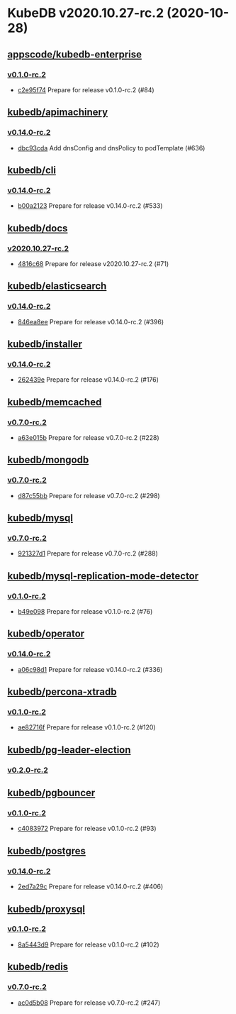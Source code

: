 # KubeDB v2020.10.27-rc.2 (2020-10-28)


## [appscode/kubedb-enterprise](https://github.com/appscode/kubedb-enterprise)

### [v0.1.0-rc.2](https://github.com/appscode/kubedb-enterprise/releases/tag/v0.1.0-rc.2)

- [c2e95f74](https://github.com/appscode/kubedb-enterprise/commit/c2e95f74) Prepare for release v0.1.0-rc.2 (#84)



## [kubedb/apimachinery](https://github.com/kubedb/apimachinery)

### [v0.14.0-rc.2](https://github.com/kubedb/apimachinery/releases/tag/v0.14.0-rc.2)

- [dbc93cda](https://github.com/kubedb/apimachinery/commit/dbc93cda) Add dnsConfig and dnsPolicy to podTemplate (#636)



## [kubedb/cli](https://github.com/kubedb/cli)

### [v0.14.0-rc.2](https://github.com/kubedb/cli/releases/tag/v0.14.0-rc.2)

- [b00a2123](https://github.com/kubedb/cli/commit/b00a2123) Prepare for release v0.14.0-rc.2 (#533)



## [kubedb/docs](https://github.com/kubedb/docs)

### [v2020.10.27-rc.2](https://github.com/kubedb/docs/releases/tag/v2020.10.27-rc.2)

- [4816c68](https://github.com/kubedb/docs/commit/4816c68) Prepare for release v2020.10.27-rc.2 (#71)



## [kubedb/elasticsearch](https://github.com/kubedb/elasticsearch)

### [v0.14.0-rc.2](https://github.com/kubedb/elasticsearch/releases/tag/v0.14.0-rc.2)

- [846ea8ee](https://github.com/kubedb/elasticsearch/commit/846ea8ee) Prepare for release v0.14.0-rc.2 (#396)



## [kubedb/installer](https://github.com/kubedb/installer)

### [v0.14.0-rc.2](https://github.com/kubedb/installer/releases/tag/v0.14.0-rc.2)

- [262439e](https://github.com/kubedb/installer/commit/262439e) Prepare for release v0.14.0-rc.2 (#176)



## [kubedb/memcached](https://github.com/kubedb/memcached)

### [v0.7.0-rc.2](https://github.com/kubedb/memcached/releases/tag/v0.7.0-rc.2)

- [a63e015b](https://github.com/kubedb/memcached/commit/a63e015b) Prepare for release v0.7.0-rc.2 (#228)



## [kubedb/mongodb](https://github.com/kubedb/mongodb)

### [v0.7.0-rc.2](https://github.com/kubedb/mongodb/releases/tag/v0.7.0-rc.2)

- [d87c55bb](https://github.com/kubedb/mongodb/commit/d87c55bb) Prepare for release v0.7.0-rc.2 (#298)



## [kubedb/mysql](https://github.com/kubedb/mysql)

### [v0.7.0-rc.2](https://github.com/kubedb/mysql/releases/tag/v0.7.0-rc.2)

- [921327d1](https://github.com/kubedb/mysql/commit/921327d1) Prepare for release v0.7.0-rc.2 (#288)



## [kubedb/mysql-replication-mode-detector](https://github.com/kubedb/mysql-replication-mode-detector)

### [v0.1.0-rc.2](https://github.com/kubedb/mysql-replication-mode-detector/releases/tag/v0.1.0-rc.2)

- [b49e098](https://github.com/kubedb/mysql-replication-mode-detector/commit/b49e098) Prepare for release v0.1.0-rc.2 (#76)



## [kubedb/operator](https://github.com/kubedb/operator)

### [v0.14.0-rc.2](https://github.com/kubedb/operator/releases/tag/v0.14.0-rc.2)

- [a06c98d1](https://github.com/kubedb/operator/commit/a06c98d1) Prepare for release v0.14.0-rc.2 (#336)



## [kubedb/percona-xtradb](https://github.com/kubedb/percona-xtradb)

### [v0.1.0-rc.2](https://github.com/kubedb/percona-xtradb/releases/tag/v0.1.0-rc.2)

- [ae82716f](https://github.com/kubedb/percona-xtradb/commit/ae82716f) Prepare for release v0.1.0-rc.2 (#120)



## [kubedb/pg-leader-election](https://github.com/kubedb/pg-leader-election)

### [v0.2.0-rc.2](https://github.com/kubedb/pg-leader-election/releases/tag/v0.2.0-rc.2)




## [kubedb/pgbouncer](https://github.com/kubedb/pgbouncer)

### [v0.1.0-rc.2](https://github.com/kubedb/pgbouncer/releases/tag/v0.1.0-rc.2)

- [c4083972](https://github.com/kubedb/pgbouncer/commit/c4083972) Prepare for release v0.1.0-rc.2 (#93)



## [kubedb/postgres](https://github.com/kubedb/postgres)

### [v0.14.0-rc.2](https://github.com/kubedb/postgres/releases/tag/v0.14.0-rc.2)

- [2ed7a29c](https://github.com/kubedb/postgres/commit/2ed7a29c) Prepare for release v0.14.0-rc.2 (#406)



## [kubedb/proxysql](https://github.com/kubedb/proxysql)

### [v0.1.0-rc.2](https://github.com/kubedb/proxysql/releases/tag/v0.1.0-rc.2)

- [8a5443d9](https://github.com/kubedb/proxysql/commit/8a5443d9) Prepare for release v0.1.0-rc.2 (#102)



## [kubedb/redis](https://github.com/kubedb/redis)

### [v0.7.0-rc.2](https://github.com/kubedb/redis/releases/tag/v0.7.0-rc.2)

- [ac0d5b08](https://github.com/kubedb/redis/commit/ac0d5b08) Prepare for release v0.7.0-rc.2 (#247)



